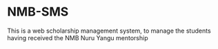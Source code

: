 # NMB-SMS
This is a web scholarship management system, to manage the students having received the NMB Nuru Yangu mentorship
